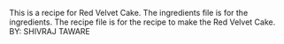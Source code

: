 This is a recipe for Red Velvet Cake.
The ingredients file is for the ingredients.
The recipe file is for the recipe to make the Red Velvet Cake.
BY: SHIVRAJ TAWARE
